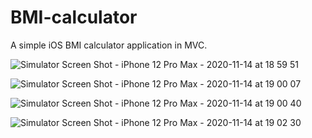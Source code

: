 # BMI-calculator

A simple iOS BMI calculator application in MVC.

![Simulator Screen Shot - iPhone 12 Pro Max - 2020-11-14 at 18 59 51](https://user-images.githubusercontent.com/62850839/99154184-1c8b7a80-26ae-11eb-9d72-455fc21e895e.png)

![Simulator Screen Shot - iPhone 12 Pro Max - 2020-11-14 at 19 00 07](https://user-images.githubusercontent.com/62850839/99154197-3f1d9380-26ae-11eb-8e26-ea8a31ed05aa.png)

![Simulator Screen Shot - iPhone 12 Pro Max - 2020-11-14 at 19 00 40](https://user-images.githubusercontent.com/62850839/99154208-4a70bf00-26ae-11eb-8653-77971f5449f8.png)

![Simulator Screen Shot - iPhone 12 Pro Max - 2020-11-14 at 19 02 30](https://user-images.githubusercontent.com/62850839/99154212-578dae00-26ae-11eb-9850-1ec0db221400.png)
